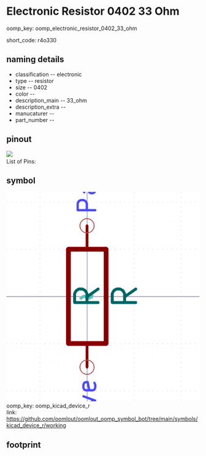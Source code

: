 # Electronic Resistor 0402 33 Ohm
oomp_key: oomp_electronic_resistor_0402_33_ohm  

short_code: r4o330
## naming details
* classification -- electronic
* type -- resistor
* size -- 0402
* color -- 
* description_main -- 33_ohm
* description_extra -- 
* manucaturer -- 
* part_number -- 
## pinout
![](working_pinout_600.png)  
List of Pins:

## symbol

![](symbol/0/working/working_600.png)  
oomp_key: oomp_kicad_device_r  
link: https://github.com/oomlout/oomlout_oomp_symbol_bot/tree/main/symbols/kicad_device_r/working  


## footprint
